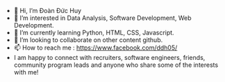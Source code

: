 - 👋 Hi, I’m Đoàn Đức Huy
- 👀 I’m interested in Data Analysis, Software Development, Web Development. 
- 🌱 I’m currently learning Python, HTML, CSS, Javascript.
- 💞️ I’m looking to collaborate on other content github.
- 📫 How to reach me : https://www.facebook.com/ddh05/
- I am happy to connect with recruiters, software engineers, friends, community program leads and anyone who share some of the interests with me!
<!---
duchuy05/duchuy05 is a ✨ special ✨ repository because its `README.md` (this file) appears on your GitHub profile.
You can click the Preview link to take a look at your changes.
--->
